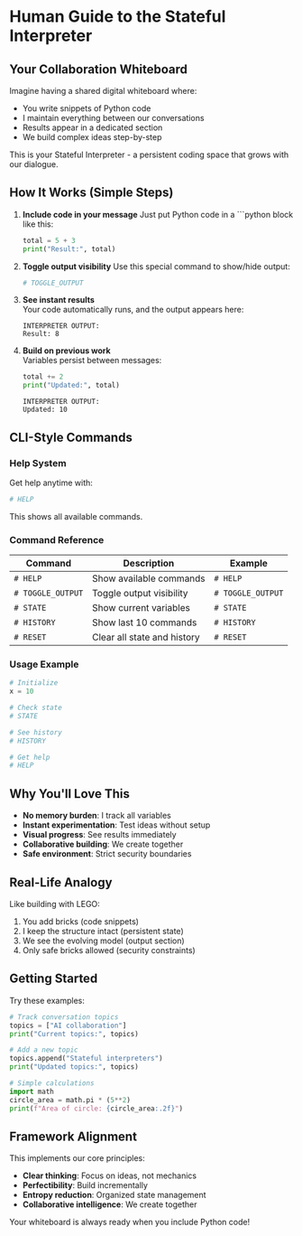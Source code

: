 # Human Guide to the Stateful Interpreter

## Your Collaboration Whiteboard

Imagine having a shared digital whiteboard where:
- You write snippets of Python code
- I maintain everything between our conversations
- Results appear in a dedicated section
- We build complex ideas step-by-step

This is your Stateful Interpreter - a persistent coding space that grows with our dialogue.

## How It Works (Simple Steps)

1. **Include code in your message**
   Just put Python code in a \`\`\`python block like this:
   ```python
   total = 5 + 3
   print("Result:", total)
   ```

2. **Toggle output visibility**
   Use this special command to show/hide output:
   ```python
   # TOGGLE_OUTPUT
   ```

2. **See instant results**  
   Your code automatically runs, and the output appears here:

   ```
   INTERPRETER OUTPUT:
   Result: 8
   ```

3. **Build on previous work**  
   Variables persist between messages:
   ```python
   total += 2
   print("Updated:", total)
   ```
   ```
   INTERPRETER OUTPUT:
   Updated: 10
   ```

## CLI-Style Commands

### Help System
Get help anytime with:
```python
# HELP
```
This shows all available commands.

### Command Reference
| Command          | Description                          | Example                     |
|------------------|--------------------------------------|-----------------------------|
| `# HELP`         | Show available commands              | `# HELP`                    |
| `# TOGGLE_OUTPUT`| Toggle output visibility             | `# TOGGLE_OUTPUT`           |
| `# STATE`        | Show current variables               | `# STATE`                   |
| `# HISTORY`      | Show last 10 commands                | `# HISTORY`                 |
| `# RESET`        | Clear all state and history          | `# RESET`                   |

### Usage Example
```python
# Initialize
x = 10

# Check state
# STATE

# See history
# HISTORY

# Get help
# HELP
```

## Why You'll Love This

- **No memory burden**: I track all variables
- **Instant experimentation**: Test ideas without setup
- **Visual progress**: See results immediately
- **Collaborative building**: We create together
- **Safe environment**: Strict security boundaries

## Real-Life Analogy

Like building with LEGO:
1. You add bricks (code snippets)
2. I keep the structure intact (persistent state)
3. We see the evolving model (output section)
4. Only safe bricks allowed (security constraints)

## Getting Started

Try these examples:

```python
# Track conversation topics
topics = ["AI collaboration"]
print("Current topics:", topics)
```

```python
# Add a new topic
topics.append("Stateful interpreters")
print("Updated topics:", topics)
```

```python
# Simple calculations
import math
circle_area = math.pi * (5**2)
print(f"Area of circle: {circle_area:.2f}")
```

## Framework Alignment

This implements our core principles:
- **Clear thinking**: Focus on ideas, not mechanics
- **Perfectibility**: Build incrementally
- **Entropy reduction**: Organized state management
- **Collaborative intelligence**: We create together

Your whiteboard is always ready when you include Python code!